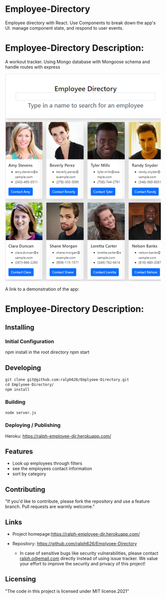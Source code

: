 # Employee-Directory

Employee directory with React. Use Components to break down the app's UI. manage component state, and respond to user events.

# Employee-Directory Description:

A workout tracker. Using Mongo database with Mongoose schema and handle routes with express

![Logo of the project](https://github.com/ralph626/Emplyoee-Directory/blob/main/images/EmplyoeeDirectoryHomepage.PNG?raw=true)

A link to a demonstration of the app:

<!-- link to the demo -->

# Employee-Directory Description:

<!-- small description goes here -->

## Installing

### Initial Configuration

npm install in the root directory
npm start

## Developing

```shell
git clone git@github.com:ralph626/Emplyoee-Directory.git
cd Emplyoee-Directory/
npm install
```

### Building

```shell
node server.js
```

### Deploying / Publishing

Heroku: https://ralph-employee-dir.herokuapp.com/

## Features

<!-- Check in with Chad -->
<!-- add 3 things about the application -->

- Look up employees through filters
- see the employees contact information
- sort by category

## Contributing

"If you'd like to contribute, please fork the repository and use a feature
branch. Pull requests are warmly welcome."

## Links

- Project homepage:https://ralph-employee-dir.herokuapp.com/

- Repository: https://github.com/ralph626/Emplyoee-Directory
  - In case of sensitive bugs like security vulnerabilities, please contact
    ralph.o@email.com directly instead of using issue tracker. We value your effort
    to improve the security and privacy of this project!

## Licensing

"The code in this project is licensed under MIT license.2021"
